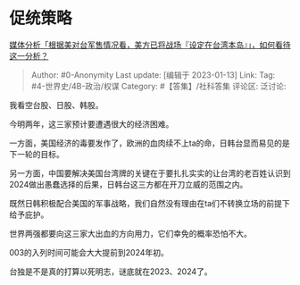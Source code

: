 # 促统策略
[媒体分析「根据美对台军售情况看，美方已将战场『设定在台湾本岛』」，如何看待这一分析？](https://www.zhihu.com/question/578059520/answer/2843371405)
> Author: #0-Anonymity
> Last update: [编辑于 2023-01-13]
> Link:
> Tag: #4-世界史/4B-政治/权谋
> Category: #【答集】/社科答集
> 评论区:
> 泛讨论:

我看空台股、日股、韩股。

今明两年，这三家预计要遭遇很大的经济困难。

一方面，美国经济的毒要发作了，欧洲的血肉续不上ta的命，日韩台显而易见的是下一轮的目标。

另一方面，中国要解决美国台湾牌的关键在于要扎扎实实的让台湾的老百姓认识到2024做出愚蠢选择的后果，日韩台这三方都在开刀立威的范围之内。

既然日韩积极配合美国的军事战略，我们自然没有理由在ta们不转换立场的前提下给予庇护。

世界两强都要向这三家大出血的方向用力，它们幸免的概率恐怕不大。

003的入列时间可能会大大提前到2024年初。

台独是不是真的打算以死明志，谜底就在2023、2024了。
